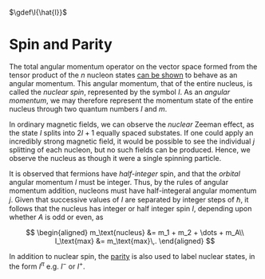 $\gdef\I{\hat{I}}$

Spin and Parity
===============
The total angular momentum operator on the vector space formed from the tensor product of the $n$ nucleon states [can be shown](../../quantum-mechanics/angular-momentum-addition.md) to behave as an angular momentum. This angular momentum, that of the entire nucleus, is called the _nuclear spin_, represented by the symbol $I$. As an _angular momentum_, we may therefore represent the momentum state of the entire nucleus through two quantum numbers $I$ and $m$.

In ordinary magnetic fields, we can observe the _nuclear_ Zeeman effect, as the state $I$ splits into $2I+1$ equally spaced substates. If one could apply an incredibly strong magnetic field, it would be possible to see the individual $j$ splitting of each nucleon, but no such fields can be produced. Hence, we observe the nucleus as though it were a single spinning particle.

It is observed that fermions have _half-integer_ spin, and that the _orbital_ angular momentum $l$ must be integer. Thus, by the rules of angular momentum addition, nucleons must have half-integeral angular momentum $j$. Given that successive values of $I$ are separated by integer steps of $\hbar$, it follows that the nucleus has integer or half integer spin $I$, depending upon whether $A$ is odd or even, as

$$
\begin{aligned}
m_\text{nucleus} &= m_1 + m_2 + \dots + m_A\\
I_\text{max} &= m_\text{max}\,.
\end{aligned}
$$

In addition to nuclear spin, the [parity](../../quantum-mechanics/parity.md) is also used to label nuclear states, in the form $I^\pi$ e.g. $I^-$ or $I^+$.

